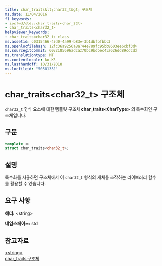 ```yaml
---
title: char_traits&lt;char32_t&gt; 구조체
ms.date: 11/04/2016
f1_keywords:
- iosfwd/std::char_traits<char_32t>
- char_traits<char32_t>
helpviewer_keywords:
- char_traits<char32_t> class
ms.assetid: c0315466-45d0-4a99-b83e-3b1dbfbfbbc3
ms.openlocfilehash: 12fc36a9256a8a744e789fc95bb8603ee6cbf3d4
ms.sourcegitcommit: 6052185696adca270bc9bdbec45a626dd89cdcdd
ms.translationtype: MT
ms.contentlocale: ko-KR
ms.lasthandoff: 10/31/2018
ms.locfileid: "50581352"
---
```

# <a name="chartraitsltchar32tgt-struct"></a>char_traits&lt;char32_t&gt; 구조체

`char32_t` 형식 요소에 대한 템플릿 구조체 **char_traits\<CharType>** 의 특수화인 구조체입니다.

## <a name="syntax"></a>구문

```cpp
template <>
struct char_traits<char32_t>;
```

## <a name="remarks"></a>설명

특수화를 사용하면 구조체에서 이 `char32_t` 형식의 개체를 조작하는 라이브러리 함수를 활용할 수 있습니다.

## <a name="requirements"></a>요구 사항

**헤더:** \<string>

**네임스페이스:** std

## <a name="see-also"></a>참고자료

[\<string>](../standard-library/string.md)<br/>
[char_traits 구조체](../standard-library/char-traits-struct.md)<br/>
